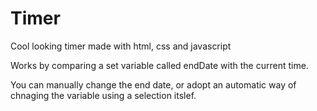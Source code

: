 # Timer
Cool looking timer made with html, css and javascript

Works by comparing a set variable called endDate with the current time. 

You can manually change the end date, or adopt an automatic way of chnaging the variable using a selection itslef.
